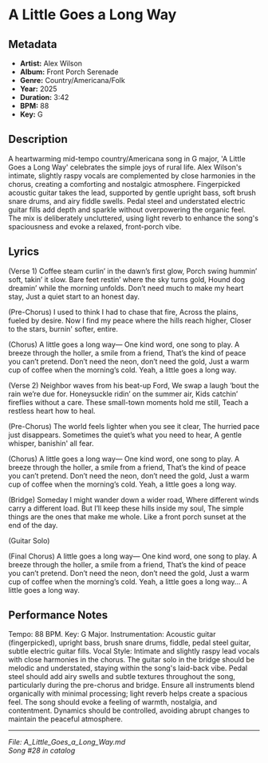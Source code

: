 # A Little Goes a Long Way

## Metadata
- **Artist:** Alex Wilson
- **Album:** Front Porch Serenade
- **Genre:** Country/Americana/Folk
- **Year:** 2025
- **Duration:** 3:42
- **BPM:** 88
- **Key:** G

## Description
A heartwarming mid-tempo country/Americana song in G major, 'A Little Goes a Long Way' celebrates the simple joys of rural life. Alex Wilson's intimate, slightly raspy vocals are complemented by close harmonies in the chorus, creating a comforting and nostalgic atmosphere. Fingerpicked acoustic guitar takes the lead, supported by gentle upright bass, soft brush snare drums, and airy fiddle swells. Pedal steel and understated electric guitar fills add depth and sparkle without overpowering the organic feel. The mix is deliberately uncluttered, using light reverb to enhance the song's spaciousness and evoke a relaxed, front-porch vibe.

## Lyrics

(Verse 1)
Coffee steam curlin’ in the dawn’s first glow,
Porch swing hummin’ soft, takin’ it slow.
Bare feet restin’ where the sky turns gold,
Hound dog dreamin’ while the morning unfolds.
Don’t need much to make my heart stay,
Just a quiet start to an honest day.

(Pre-Chorus)
I used to think I had to chase that fire,
Across the plains, fueled by desire.
Now I find my peace where the hills reach higher,
Closer to the stars, burnin' softer, entire.

(Chorus)
A little goes a long way—
One kind word, one song to play.
A breeze through the holler, a smile from a friend,
That’s the kind of peace you can’t pretend.
Don’t need the neon, don’t need the gold,
Just a warm cup of coffee when the morning’s cold.
Yeah, a little goes a long way.

(Verse 2)
Neighbor waves from his beat-up Ford,
We swap a laugh ‘bout the rain we’re due for.
Honeysuckle ridin’ on the summer air,
Kids catchin’ fireflies without a care.
These small-town moments hold me still,
Teach a restless heart how to heal.

(Pre-Chorus)
The world feels lighter when you see it clear,
The hurried pace just disappears.
Sometimes the quiet’s what you need to hear,
A gentle whisper, banishin' all fear.

(Chorus)
A little goes a long way—
One kind word, one song to play.
A breeze through the holler, a smile from a friend,
That’s the kind of peace you can’t pretend.
Don’t need the neon, don’t need the gold,
Just a warm cup of coffee when the morning’s cold.
Yeah, a little goes a long way.

(Bridge)
Someday I might wander down a wider road,
Where different winds carry a different load.
But I’ll keep these hills inside my soul,
The simple things are the ones that make me whole.
Like a front porch sunset at the end of the day.

(Guitar Solo)

(Final Chorus)
A little goes a long way—
One kind word, one song to play.
A breeze through the holler, a smile from a friend,
That’s the kind of peace you can’t pretend.
Don’t need the neon, don’t need the gold,
Just a warm cup of coffee when the morning’s cold.
Yeah, a little goes a long way…
A little goes a long way.

## Performance Notes

Tempo: 88 BPM. Key: G Major. Instrumentation: Acoustic guitar (fingerpicked), upright bass, brush snare drums, fiddle, pedal steel guitar, subtle electric guitar fills. Vocal Style: Intimate and slightly raspy lead vocals with close harmonies in the chorus. The guitar solo in the bridge should be melodic and understated, staying within the song's laid-back vibe. Pedal steel should add airy swells and subtle textures throughout the song, particularly during the pre-chorus and bridge. Ensure all instruments blend organically with minimal processing; light reverb helps create a spacious feel. The song should evoke a feeling of warmth, nostalgia, and contentment. Dynamics should be controlled, avoiding abrupt changes to maintain the peaceful atmosphere.

---
*File: A_Little_Goes_a_Long_Way.md*  
*Song #28 in catalog*
